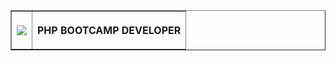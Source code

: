 <!DOCTYPE html>
<html lang="en">
<head>
</head>
<body>


<table border="1" >
    <th>
        <img src="![image](https://user-images.githubusercontent.com/102829820/202924231-1baf05e7-5a4a-4c82-b9a2-6771b026a9c0.png)
">
    </th>
    <th>
        <b><p align="center">PHP BOOTCAMP DEVELOPER</p><b>
    </th>
   

</table>
    
</body>
</html>
